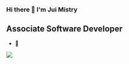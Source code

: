 ### Hi there 👋 I'm Jui Mistry
## Associate Software Developer


- 🔭  


<img src="https://github-readme-stats.vercel.app/api?username=jui-2211&show_icons=true&title_color=ffffff&icon_color=bb2acf&text_color=daf7dc&bg_color=151515">

